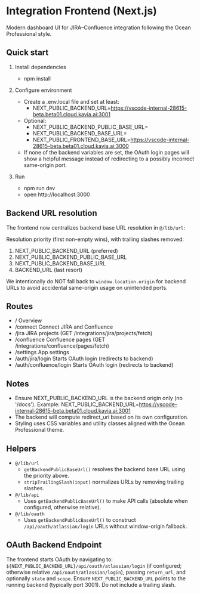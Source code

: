 # Integration Frontend (Next.js)

Modern dashboard UI for JIRA–Confluence integration following the Ocean Professional style.

## Quick start

1. Install dependencies
   - npm install

2. Configure environment
   - Create a .env.local file and set at least:
     - NEXT_PUBLIC_BACKEND_URL=https://vscode-internal-28615-beta.beta01.cloud.kavia.ai:3001
   - Optional:
     - NEXT_PUBLIC_BACKEND_PUBLIC_BASE_URL=
     - NEXT_PUBLIC_BACKEND_BASE_URL=
     - NEXT_PUBLIC_FRONTEND_BASE_URL=https://vscode-internal-28615-beta.beta01.cloud.kavia.ai:3000
   - If none of the backend variables are set, the OAuth login pages will show a helpful message instead of redirecting to a possibly incorrect same-origin port.

3. Run
   - npm run dev
   - open http://localhost:3000

## Backend URL resolution

The frontend now centralizes backend base URL resolution in `@/lib/url`:

Resolution priority (first non-empty wins), with trailing slashes removed:
1) NEXT_PUBLIC_BACKEND_URL (preferred)
2) NEXT_PUBLIC_BACKEND_PUBLIC_BASE_URL
3) NEXT_PUBLIC_BACKEND_BASE_URL
4) BACKEND_URL (last resort)

We intentionally do NOT fall back to `window.location.origin` for backend URLs to avoid accidental same-origin usage on unintended ports.

## Routes

- /                Overview
- /connect         Connect JIRA and Confluence
- /jira            JIRA projects (GET /integrations/jira/projects/fetch)
- /confluence      Confluence pages (GET /integrations/confluence/pages/fetch)
- /settings        App settings
- /auth/jira/login         Starts OAuth login (redirects to backend)
- /auth/confluence/login   Starts OAuth login (redirects to backend)

## Notes

- Ensure NEXT_PUBLIC_BACKEND_URL is the backend origin only (no '/docs'). Example:
  NEXT_PUBLIC_BACKEND_URL=https://vscode-internal-28615-beta.beta01.cloud.kavia.ai:3001
- The backend will compute redirect_uri based on its own configuration.
- Styling uses CSS variables and utility classes aligned with the Ocean Professional theme.

## Helpers

- `@/lib/url`
  - `getBackendPublicBaseUrl()` resolves the backend base URL using the priority above.
  - `stripTrailingSlash(input)` normalizes URLs by removing trailing slashes.
- `@/lib/api`
  - Uses `getBackendPublicBaseUrl()` to make API calls (absolute when configured, otherwise relative).
- `@/lib/oauth`
  - Uses `getBackendPublicBaseUrl()` to construct `/api/oauth/atlassian/login` URLs without window-origin fallback.

## OAuth Backend Endpoint

The frontend starts OAuth by navigating to:
`${NEXT_PUBLIC_BACKEND_URL}/api/oauth/atlassian/login` (if configured; otherwise relative `/api/oauth/atlassian/login`),
passing `return_url`, and optionally `state` and `scope`. Ensure `NEXT_PUBLIC_BACKEND_URL` points to the running backend (typically port 3001). Do not include a trailing slash.
